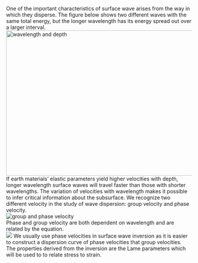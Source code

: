 One of the important characteristics of surface wave arises from the way in which they disperse. The figure below shows two different waves with the same total energy, but the longer wavelength has its energy spread out over a larger interval.  
<img alt="wavelength and depth" src="https://upload.wikimedia.org/wikipedia/commons/thumb/8/89/Surface_wave_penetration.png/1024px-Surface_wave_penetration.png" width="640" height="394">  
If earth materials’ elastic parameters yield higher velocities with depth, longer wavelength surface waves will travel faster than those with shorter wavelengths. The variation of velocities with wavelength makes it possible to infer critical information about the subsurface. We recognize two different velocity in the study of wave dispersion: group velocity and phase velocity.  
![group and phase velocity](http://resource.isvr.soton.ac.uk/spcg/tutorial/tutorial/Tutorial_files/essaiwave.gif)  
Phase and group velocity are both dependent on wavelength and are related by the equation.  
![](https://wikimedia.org/api/rest_v1/media/math/render/svg/95da8cd8331a428d9b18ef4e587a6f345d7a8aa6)
We usually use phase velocities in surface wave inversion as it is easier to construct a dispersion curve of phase velocities that group velocities. The properties derived from the inversion are the Lame parameters which will be used to to relate stress to strain.  
